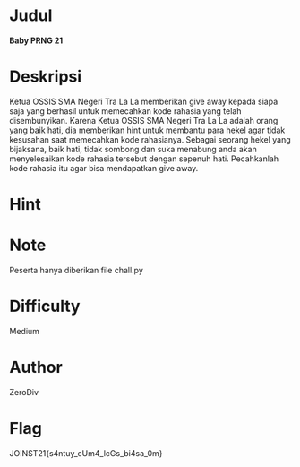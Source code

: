 # Judul
**Baby PRNG 21**

# Deskripsi
Ketua OSSIS SMA Negeri Tra La La memberikan give away kepada siapa saja yang berhasil untuk memecahkan kode rahasia yang telah disembunyikan. Karena Ketua OSSIS SMA Negeri Tra La La adalah orang yang baik hati, dia memberikan hint untuk membantu para hekel agar tidak kesusahan saat memecahkan kode rahasianya. Sebagai seorang hekel yang bijaksana, baik hati, tidak sombong dan suka menabung anda akan menyelesaikan kode rahasia tersebut dengan sepenuh hati. Pecahkanlah kode rahasia itu agar bisa mendapatkan give away.

# Hint

# Note
Peserta hanya diberikan file chall.py

# Difficulty
Medium

# Author
ZeroDiv

# Flag
JOINST21{s4ntuy_cUm4_lcGs_bi4sa_0m}
